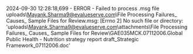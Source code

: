 2024-09-30 12:28:18,699 - ERROR - Failed to process .msg file uploads\Mayank.Sharma9@evalueserve.com\File Processing Failures_ Causes_ Sample Files for Review.msg: [Errno 2] No such file or directory: 'uploads\\Mayank.Sharma9@evalueserve.com\\attachments\\File Processing Failures_ Causes_ Sample Files for Review\\GAE035MCK.07112006.Global Public Health - Nutrition strategy report draft_Strategic Framework_07112006.doc'
